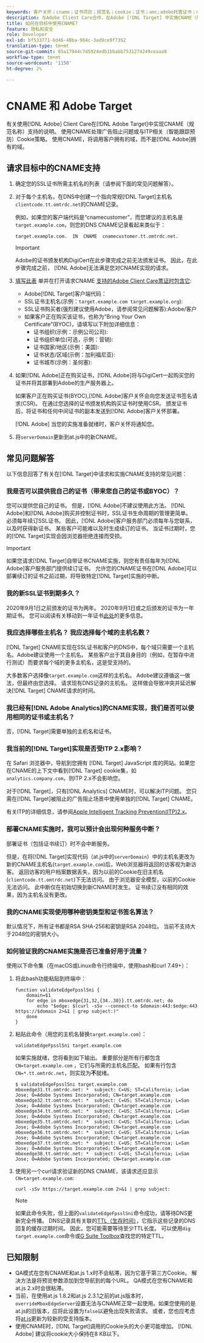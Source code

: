 ```yaml
---
keywords: 客户关怀；cname；证书项目；规范名；cookie；证书；amc;adobe托管证书；digicert；域控制验证；dcv
description: 与Adobe Client Care合作，在Adobe [!DNL Target] 中实施CNAME（规范名称）支持，以处理广告阻塞问题或与ITP相关的Cookie策略。
title: 如何在目标中使用CNAME?
feature: 隐私和安全
role: Developer
exl-id: bf533771-6d46-48ba-964c-3ad9ce9f7352
translation-type: tm+mt
source-git-commit: 85a17944c7d5924edb1bbabb7531274249ceaaa8
workflow-type: tm+mt
source-wordcount: '1150'
ht-degree: 2%

---
```


# CNAME 和 Adobe Target

有关使用[!DNL Adobe] Client Care在[!DNL Adobe Target]中实现CNAME（规范名称）支持的说明。 使用CNAME处理广告阻止问题或与ITP相关（智能跟踪预防）Cookie策略。 使用CNAME，将调用客户拥有的域，而不是[!DNL Adobe]拥有的域。

## 请求目标中的CNAME支持

1. 确定您的SSL证书所需主机名的列表（请参阅下面的常见问题解答）。

1. 对于每个主机名，在DNS中创建一个指向常规[!DNL Target]主机名`clientcode.tt.omtrdc.net`的CNAME记录。

   例如，如果您的客户端代码是“cnamecustomer”，而您建议的主机名是`target.example.com`，则您的DNS CNAME记录看起来类似于：

   ```
   target.example.com.  IN  CNAME  cnamecustomer.tt.omtrdc.net.
   ```

   >[!IMPORTANT]
   >
   >Adobe的证书颁发机构DigiCert在此步骤完成之前无法颁发证书。 因此，在此步骤完成之前， [!DNL Adobe]无法满足您对CNAME实现的请求。

1. [填写此表](/help/assets/FPC_Request_Form.xlsx) 单并在打开请求CNAME [支持的Adobe Client Care票证时包含它](/help/cmp-resources-and-contact-information.md#reference_ACA3391A00EF467B87930A450050077C):

   * Adobe[!DNL Target]客户端代码：
   * SSL证书主机名(示例：`target.example.com target.example.org`):
   * SSL证书购买者(强烈建议使用Adobe，请参阅常见问题解答):Adobe/客户
   * 如果客户正在购买该证书，也称为“Bring Your Own Certificate”(BYOC)，请填写以下附加详细信息：
      * 证书组织(示例：示例公司公司):
      * 证书组织单位(可选，示例：营销):
      * 证书国家/地区(示例：美国):
      * 证书状态/区域(示例：加利福尼亚):
      * 证书城市(示例：圣何塞):

1. 如果[!DNL Adobe]正在购买证书，[!DNL Adobe]将与DigiCert一起购买您的证书并将其部署到Adobe的生产服务器上。

   如果客户正在购买证书(BYOC),[!DNL Adobe]客户关怀会向您发送证书签名请求(CSR)。 在通过您选择的证书颁发机构购买证书时使用CSR。 颁发证书后，将证书和任何中间证书的副本发送到[!DNL Adobe]客户关怀部署。

   [!DNL Adobe] 当您的实施准备就绪时，客户关怀将通知您。

1. 将`serverDomain`更新到at.js中的新CNAME。

## 常见问题解答

以下信息回答了有关在[!DNL Target]中请求和实施CNAME支持的常见问题：

### 我是否可以提供我自己的证书（带来您自己的证书或BYOC）？

您可以提供您自己的证书。 但是，[!DNL Adobe]不建议使用此方法。 [!DNL Adobe]和[!DNL Adobe]购买并控制证书时，SSL证书生命周期的管理更简单。 必须每年续订SSL证书。 因此，[!DNL Adobe]客户服务部门必须每年与您联系，以及时获得新证书。 某些客户可能难以及时生成续订的证书。 当证书过期时，您的[!DNL Target]实现会因浏览器拒绝连接而受损。

>[!IMPORTANT]
>
>如果您请求[!DNL Target]自带证书CNAME实施，则您有责任每年为[!DNL Adobe]客户服务部门提供续订证书。 允许您的CNAME证书在[!DNL Adobe]可以部署续订的证书之前过期，将导致特定[!DNL Target]实施的中断。

### 我的新SSL证书到期多久？

2020年9月1日之前颁发的证书为两年。 2020年9月1日或之后颁发的证书为一年期证书。 您可以阅读有关移动到一年证书[此处](https://www.digicert.com/position-on-1-year-certificates)的更多信息。

### 我应选择哪些主机名？ 我应选择每个域的主机名数？

[!DNL Target] CNAME实现在SSL证书和客户的DNS中，每个域只需要一个主机名。Adobe建议使用一个主机名。 某些客户出于其自身目的（例如，在暂存中进行测试）而要求每个域的更多主机名，这是受支持的。

大多数客户选择像`target.example.com`这样的主机名。 Adobe建议遵循这一做法，但最终由您选择。 请求现有DNS记录的主机名。 这样做会导致冲突并延迟解决[!DNL Target] CNAME请求的时间。

### 我已经有[!DNL Adobe Analytics]的CNAME实现，我们是否可以使用相同的证书或主机名？

否，[!DNL Target]需要单独的主机名和证书。

### 我当前的[!DNL Target]实现是否受ITP 2.x影响？

在 Safari 浏览器中，导航到您拥有 [!DNL Target] JavaScript 库的网站。如果您在CNAME的上下文中看到[!DNL Target] cookie集，如`analytics.company.com`，则ITP 2.x不会影响您。

对于[!DNL Target]，只有[!DNL Analytics] CNAME时，可以解决ITP问题。 您只需在[!DNL Target]被阻止的广告阻止场景中使用单独的[!DNL Target] CNAME。

有关ITP的详细信息，请参阅[Apple Intelligent Tracking Prevention(ITP)2.x](/help/c-implementing-target/c-considerations-before-you-implement-target/c-privacy/apple-itp-2x.md)。

### 部署CNAME实施时，我可以预计会出现何种服务中断？

部署证书（包括证书续订）时不会中断服务。

但是，在将[!DNL Target]实现代码（at.js中的`serverDomain`）中的主机名更改为新的CNAME主机名(`target.example.com`)后，Web浏览器将返回的访客视为新访客。 返回访客的用户档案数据丢失，因为以前的Cookie在旧主机名(`clientcode.tt.omtrdc.net`)下无法访问。 由于浏览器安全模型，以前的Cookie无法访问。 此中断仅在初始切换到新CNAME时发生。 证书续订没有相同的效果，因为主机名没有更改。

### 我的CNAME实现使用哪种密钥类型和证书签名算法？

默认情况下，所有证书都是RSA SHA-256和密钥是RSA 2048位。 当前不支持大于2048位的密钥大小。

### 如何验证我的CNAME实施是否已准备好用于流量？

使用以下命令集（在macOS或Linux命令行终端中，使用bash和curl 7.49+）：

1. 将此bash功能粘贴到终端中：

   ```
   function validateEdgeFpsslSni {
       domain=$1
       for edge in mboxedge{31,32,{34..38}}.tt.omtrdc.net; do
           echo "$edge: $(curl -sSv --connect-to $domain:443:$edge:443 https://$domain 2>&1 | grep subject:)"
       done
   }
   ```

1. 粘贴此命令（用您的主机名替换`target.example.com`）：

   ```
   validateEdgeFpsslSni target.example.com
   ```

   如果实施就绪，您将看到如下输出。 重要部分是所有行都包含`CN=target.example.com` ，它们与所需的主机名匹配。 如果有行包含`CN=*.tt.omtrdc.net`，则实现为&#x200B;**不**&#x200B;就绪。

   ```
   $ validateEdgeFpsslSni target.example.com
   mboxedge31.tt.omtrdc.net: *  subject: C=US; ST=California; L=San Jose; O=Adobe Systems Incorporated; CN=target.example.com
   mboxedge32.tt.omtrdc.net: *  subject: C=US; ST=California; L=San Jose; O=Adobe Systems Incorporated; CN=target.example.com
   mboxedge34.tt.omtrdc.net: *  subject: C=US; ST=California; L=San Jose; O=Adobe Systems Incorporated; CN=target.example.com
   mboxedge35.tt.omtrdc.net: *  subject: C=US; ST=California; L=San Jose; O=Adobe Systems Incorporated; CN=target.example.com
   mboxedge36.tt.omtrdc.net: *  subject: C=US; ST=California; L=San Jose; O=Adobe Systems Incorporated; CN=target.example.com
   mboxedge37.tt.omtrdc.net: *  subject: C=US; ST=California; L=San Jose; O=Adobe Systems Incorporated; CN=target.example.com
   mboxedge38.tt.omtrdc.net: *  subject: C=US; ST=California; L=San Jose; O=Adobe Systems Incorporated; CN=target.example.com
   ```

1. 使用另一个curl请求验证新的DNS CNAME，该请求还应显示`CN=target.example.com`:

   ```
   curl -sSv https://target.example.com 2>&1 | grep subject:
   ```

   >[!NOTE]
   >
   >如果此命令失败，但上面的`validateEdgeFpsslSni`命令成功，请等待DNS更新完全传播。 DNS记录具有关联的[TTL（生存时间）](https://en.wikipedia.org/wiki/Time_to_live#DNS_records)，它指示这些记录的DNS回复的缓存过期时间。 因此，您可能需要等待至少TTL长度。 可以使用`dig target.example.com`命令或[G Suite Toolbox](https://toolbox.googleapps.com/apps/dig/#CNAME)查找您的特定TTL。

## 已知限制

* QA模式在您有CNAME和at.js 1.x时不会粘滞，因为它基于第三方Cookie。 解决方法是将预览参数添加到您导航到的每个URL。 QA模式在您有CNAME和at.js 2.x时会很粘滞。
* 当前，在使用at.js 1.8.2和at.js 2.3.1之前的at.js版本时，`overrideMboxEdgeServer`设置无法与CNAME正常一起使用。如果您使用的是at.js的旧版本，应将此设置为`false`以避免出现失败请求。 或者，您也应考虑将[at.js](/help/c-implementing-target/c-implementing-target-for-client-side-web/target-atjs-versions.md)更新为较新的受支持版本。
* 使用CNAME时，[!DNL Target]调用的Cookie头的大小更可能增加。 [!DNL Adobe] 建议将cookie大小保持在8 KB以下。
